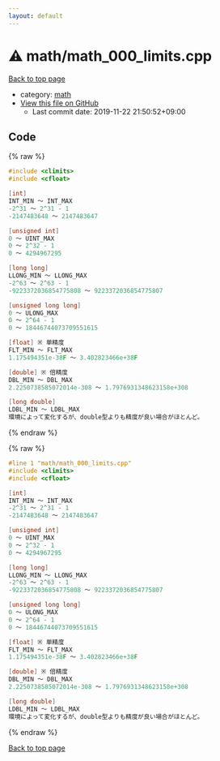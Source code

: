 ```yaml
---
layout: default
---
```


<!-- mathjax config similar to math.stackexchange -->
<script type="text/javascript" async
  src="https://cdnjs.cloudflare.com/ajax/libs/mathjax/2.7.5/MathJax.js?config=TeX-MML-AM_CHTML">
</script>
<script type="text/x-mathjax-config">
  MathJax.Hub.Config({
    TeX: { equationNumbers: { autoNumber: "AMS" }},
    tex2jax: {
      inlineMath: [ ['$','$'] ],
      processEscapes: true
    },
    "HTML-CSS": { matchFontHeight: false },
    displayAlign: "left",
    displayIndent: "2em"
  });
</script>

<script type="text/javascript" src="https://cdnjs.cloudflare.com/ajax/libs/jquery/3.4.1/jquery.min.js"></script>
<script src="https://cdn.jsdelivr.net/npm/jquery-balloon-js@1.1.2/jquery.balloon.min.js" integrity="sha256-ZEYs9VrgAeNuPvs15E39OsyOJaIkXEEt10fzxJ20+2I=" crossorigin="anonymous"></script>
<script type="text/javascript" src="../../assets/js/copy-button.js"></script>
<link rel="stylesheet" href="../../assets/css/copy-button.css" />


# :warning: math/math_000_limits.cpp

<a href="../../index.html">Back to top page</a>

* category: <a href="../../index.html#7e676e9e663beb40fd133f5ee24487c2">math</a>
* <a href="{{ site.github.repository_url }}/blob/master/math/math_000_limits.cpp">View this file on GitHub</a>
    - Last commit date: 2019-11-22 21:50:52+09:00




## Code

<a id="unbundled"></a>
{% raw %}
```cpp
#include <climits>
#include <cfloat>

[int]
INT_MIN ～ INT_MAX
-2^31 ～ 2^31 - 1
-2147483648 ～ 2147483647

[unsigned int]
0 ～ UINT_MAX
0 ～ 2^32 - 1
0 ～ 4294967295

[long long]
LLONG_MIN ～ LLONG_MAX
-2^63 ～ 2^63 - 1
-9223372036854775808 ～ 9223372036854775807

[unsigned long long]
0 ～ ULONG_MAX
0 ～ 2^64 - 1
0 ～ 18446744073709551615

[float] ※ 単精度
FLT_MIN ～ FLT_MAX
1.175494351e-38F ～ 3.402823466e+38F

[double] ※ 倍精度
DBL_MIN ～ DBL_MAX
2.2250738585072014e-308 ～ 1.7976931348623158e+308

[long double]
LDBL_MIN ～ LDBL_MAX
環境によって変化するが、double型よりも精度が良い場合がほとんど。
```
{% endraw %}

<a id="bundled"></a>
{% raw %}
```cpp
#line 1 "math/math_000_limits.cpp"
#include <climits>
#include <cfloat>

[int]
INT_MIN ～ INT_MAX
-2^31 ～ 2^31 - 1
-2147483648 ～ 2147483647

[unsigned int]
0 ～ UINT_MAX
0 ～ 2^32 - 1
0 ～ 4294967295

[long long]
LLONG_MIN ～ LLONG_MAX
-2^63 ～ 2^63 - 1
-9223372036854775808 ～ 9223372036854775807

[unsigned long long]
0 ～ ULONG_MAX
0 ～ 2^64 - 1
0 ～ 18446744073709551615

[float] ※ 単精度
FLT_MIN ～ FLT_MAX
1.175494351e-38F ～ 3.402823466e+38F

[double] ※ 倍精度
DBL_MIN ～ DBL_MAX
2.2250738585072014e-308 ～ 1.7976931348623158e+308

[long double]
LDBL_MIN ～ LDBL_MAX
環境によって変化するが、double型よりも精度が良い場合がほとんど。

```
{% endraw %}

<a href="../../index.html">Back to top page</a>

